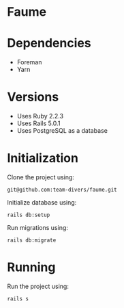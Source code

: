 # Faume

# Dependencies

- Foreman
- Yarn

# Versions

- Uses Ruby 2.2.3
- Uses Rails 5.0.1
- Uses PostgreSQL as a database

# Initialization

Clone the project using:

    git@github.com:team-divers/faume.git

Initialize database using:

    rails db:setup

Run migrations using:

    rails db:migrate

# Running

Run the project using:

    rails s
